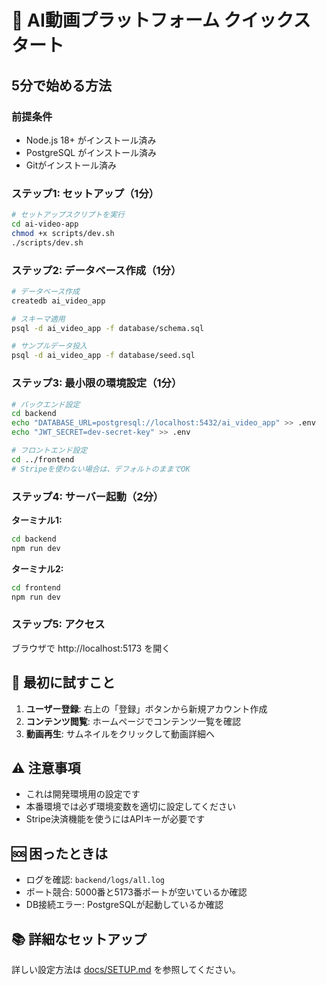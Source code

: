 # 🚀 AI動画プラットフォーム クイックスタート

## 5分で始める方法

### 前提条件
- Node.js 18+ がインストール済み
- PostgreSQL がインストール済み
- Gitがインストール済み

### ステップ1: セットアップ（1分）

```bash
# セットアップスクリプトを実行
cd ai-video-app
chmod +x scripts/dev.sh
./scripts/dev.sh
```

### ステップ2: データベース作成（1分）

```bash
# データベース作成
createdb ai_video_app

# スキーマ適用
psql -d ai_video_app -f database/schema.sql

# サンプルデータ投入
psql -d ai_video_app -f database/seed.sql
```

### ステップ3: 最小限の環境設定（1分）

```bash
# バックエンド設定
cd backend
echo "DATABASE_URL=postgresql://localhost:5432/ai_video_app" >> .env
echo "JWT_SECRET=dev-secret-key" >> .env

# フロントエンド設定
cd ../frontend
# Stripeを使わない場合は、デフォルトのままでOK
```

### ステップ4: サーバー起動（2分）

**ターミナル1:**
```bash
cd backend
npm run dev
```

**ターミナル2:**
```bash
cd frontend
npm run dev
```

### ステップ5: アクセス

ブラウザで http://localhost:5173 を開く

## 🎯 最初に試すこと

1. **ユーザー登録**: 右上の「登録」ボタンから新規アカウント作成
2. **コンテンツ閲覧**: ホームページでコンテンツ一覧を確認
3. **動画再生**: サムネイルをクリックして動画詳細へ

## ⚠️ 注意事項

- これは開発環境用の設定です
- 本番環境では必ず環境変数を適切に設定してください
- Stripe決済機能を使うにはAPIキーが必要です

## 🆘 困ったときは

- ログを確認: `backend/logs/all.log`
- ポート競合: 5000番と5173番ポートが空いているか確認
- DB接続エラー: PostgreSQLが起動しているか確認

## 📚 詳細なセットアップ

詳しい設定方法は [docs/SETUP.md](docs/SETUP.md) を参照してください。
